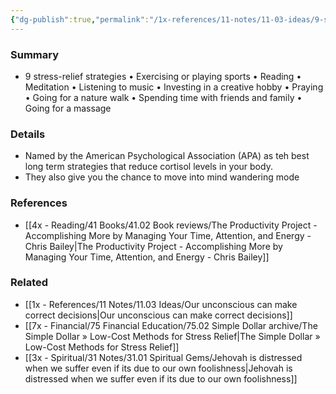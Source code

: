 ```yaml
---
{"dg-publish":true,"permalink":"/1x-references/11-notes/11-03-ideas/9-strategies-for-stress-relief/","title":"9 strategies for stress relief","created":"2023-10-29T23:42:58.000+03:00","updated":"2024-02-14T20:18:36.260+03:00"}
---
```



### Summary
- 9 stress-relief strategies
	• Exercising or playing sports
	• Reading
	• Meditation
	• Listening to music
	• Investing in a creative hobby
	• Praying
	• Going for a nature walk
	• Spending time with friends and family
	• Going for a massage

### Details
- Named by the American Psychological Association (APA) as teh best long term strategies that reduce cortisol levels in your body.
- They also give you the chance to move into mind wandering mode

### References
- [[4x - Reading/41 Books/41.02 Book reviews/The Productivity Project - Accomplishing More by Managing Your Time, Attention, and Energy - Chris Bailey\|The Productivity Project - Accomplishing More by Managing Your Time, Attention, and Energy - Chris Bailey]]

### Related
- [[1x - References/11 Notes/11.03 Ideas/Our unconscious can make correct decisions\|Our unconscious can make correct decisions]]
- [[7x - Financial/75 Financial Education/75.02 Simple Dollar archive/The Simple Dollar » Low-Cost Methods for Stress Relief\|The Simple Dollar » Low-Cost Methods for Stress Relief]]
- [[3x - Spiritual/31 Notes/31.01 Spiritual Gems/Jehovah is distressed when we suffer even if its due to our own foolishness\|Jehovah is distressed when we suffer even if its due to our own foolishness]]
